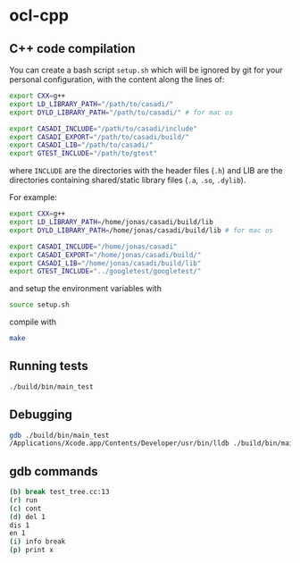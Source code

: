 # ocl-cpp

## C++ code compilation

You can create a bash script `setup.sh` which will be ignored by git for your personal configuration, with the content along the lines of:
```bash
export CXX=g++
export LD_LIBRARY_PATH="/path/to/casadi/"
export DYLD_LIBRARY_PATH="/path/to/casadi/" # for mac os

export CASADI_INCLUDE="/path/to/casadi/include"
export CASADI_EXPORT="/path/to/casadi/build/"
export CASADI_LIB="/path/to/casadi/"
export GTEST_INCLUDE="/path/to/gtest"
```
where `INCLUDE` are the directories with the header files (`.h`) and LIB are the directories containing shared/static library files (`.a`, `.so`, `.dylib`).

For example:
```bash
export CXX=g++
export LD_LIBRARY_PATH=/home/jonas/casadi/build/lib
export DYLD_LIBRARY_PATH=/home/jonas/casadi/build/lib # for mac os

export CASADI_INCLUDE="/home/jonas/casadi"
export CASADI_EXPORT="/home/jonas/casadi/build/"
export CASADI_LIB="/home/jonas/casadi/build/lib"
export GTEST_INCLUDE="../googletest/googletest/"

```
and setup the environment variables with
```bash
source setup.sh
```

compile with
```bash
make
```

## Running tests

```bash
./build/bin/main_test
```

## Debugging

```bash
gdb ./build/bin/main_test
/Applications/Xcode.app/Contents/Developer/usr/bin/lldb ./build/bin/main_test # for mac os
```

## gdb commands

```bash
(b) break test_tree.cc:13
(r) run
(c) cont
(d) del 1
dis 1
en 1
(i) info break
(p) print x
```
